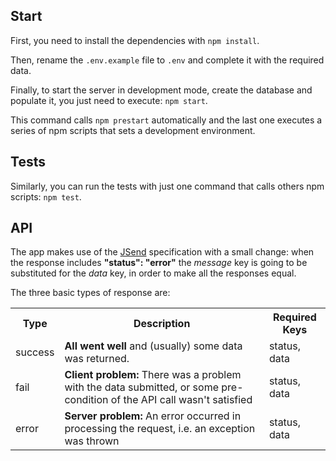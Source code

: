 ## Start

First, you need to install the dependencies with `npm install`.

Then, rename the `.env.example` file to `.env` and complete it with the required data.

Finally, to start the server in development mode, create the database and populate it, you just need to execute:
`npm start`.

This command calls `npm prestart` automatically and the last one executes a series of npm scripts that sets a development environment.

## Tests

Similarly, you can run the tests with just one command that calls others npm scripts:
`npm test`.

## API

The app makes use of the [JSend](https://github.com/omniti-labs/jsend) specification with a small change: when the response includes **"status": "error"** the _message_ key is going to be substituted for the _data_ key, in order to make all the responses equal.

The three basic types of response are:

<table>
<tr><th>Type</td><th>Description</th><th>Required Keys</th></tr>
<tr><td>success</td><td> <b>All went well</b> and (usually) some data was returned.</td><td>status, data</td></tr>
<tr><td>fail</td><td> <b>Client problem:</b> There was a problem with the data submitted, or some pre-condition of the API call wasn't satisfied</td><td>status, data</td></tr>
<tr><td>error</td><td> <b>Server problem:</b> An error occurred in processing the request, i.e. an exception was thrown</td><td>status, data</td></tr>
</table>
